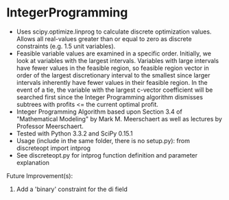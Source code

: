 # IntegerProgramming
+ Uses scipy.optimize.linprog to calculate discrete optimization values. Allows all real-values greater than or equal to zero as discrete constraints (e.g. 1.5 unit variables).
+ Feasible variable values are examined in a specific order. Initially, we look at
	variables with the largest intervals. Variables with large intervals have fewer
	values in the feasible region, so 
	feasible region
	 vector in order of the largest discretionary interval to the smallest since larger
	 intervals inherently have fewer values in their feasible region. In the event of a
	 tie, the variable with the largest c-vector coefficient will be searched first
	 since the Integer Programming algorithm dismisses subtrees with profits <= the
	 current optimal profit. 
+ Integer Programming Algorithm based upon Section 3.4 of "Mathematical Modeling" by
	Mark M. Meerschaert as well as lectures by Professor Meerschaert.
+ Tested with Python 3.3.2 and SciPy 0.15.1
+ Usage (include in the same folder, there is no setup.py):
		from discreteopt import intprog
+ See discreteopt.py for intprog function definition and parameter explanation

Future Improvement(s):
1. Add a 'binary' constraint for the di field
